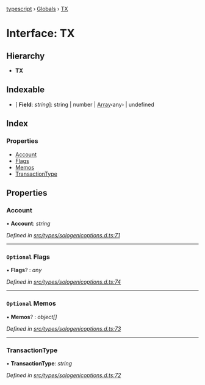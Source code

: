 [typescript](../README.md) › [Globals](../globals.md) › [TX](tx.md)

# Interface: TX

## Hierarchy

* **TX**

## Indexable

* \[ **Field**: *string*\]: string | number | [Array](regexpmatcharray.md#array)‹any› | undefined

## Index

### Properties

* [Account](tx.md#account)
* [Flags](tx.md#optional-flags)
* [Memos](tx.md#optional-memos)
* [TransactionType](tx.md#transactiontype)

## Properties

###  Account

• **Account**: *string*

*Defined in [src/types/sologenicoptions.d.ts:71](https://github.com/sologenic/sologenic-xrpl-stream-js/blob/2cf7f25/src/types/sologenicoptions.d.ts#L71)*

___

### `Optional` Flags

• **Flags**? : *any*

*Defined in [src/types/sologenicoptions.d.ts:74](https://github.com/sologenic/sologenic-xrpl-stream-js/blob/2cf7f25/src/types/sologenicoptions.d.ts#L74)*

___

### `Optional` Memos

• **Memos**? : *object[]*

*Defined in [src/types/sologenicoptions.d.ts:73](https://github.com/sologenic/sologenic-xrpl-stream-js/blob/2cf7f25/src/types/sologenicoptions.d.ts#L73)*

___

###  TransactionType

• **TransactionType**: *string*

*Defined in [src/types/sologenicoptions.d.ts:72](https://github.com/sologenic/sologenic-xrpl-stream-js/blob/2cf7f25/src/types/sologenicoptions.d.ts#L72)*
